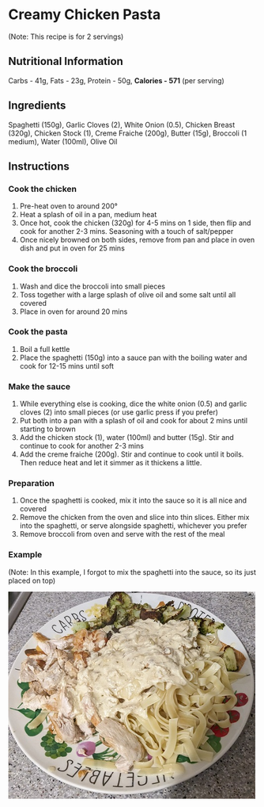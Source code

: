 # Creamy Chicken Pasta
(Note: This recipe is for 2 servings)

## Nutritional Information
Carbs - 41g, Fats - 23g, Protein - 50g, **Calories - 571**
(per serving)

## Ingredients
Spaghetti (150g), Garlic Cloves (2), White Onion (0.5), Chicken Breast (320g), Chicken Stock (1), Creme Fraiche (200g), Butter (15g), Broccoli (1 medium), Water (100ml), Olive Oil

## Instructions
### Cook the chicken
1. Pre-heat oven to around 200° 
2. Heat a splash of oil in a pan, medium heat
3. Once hot, cook the chicken (320g) for 4-5 mins on 1 side, then flip and cook for another 2-3 mins. Seasoning with a touch of salt/pepper
4. Once nicely browned on both sides, remove from pan and place in oven dish and put in oven for 25 mins

### Cook the broccoli
1. Wash and dice the broccoli into small pieces
2. Toss together with a large splash of olive oil and some salt until all covered
3. Place in oven for around 20 mins

### Cook the pasta
1. Boil a full kettle
2. Place the spaghetti (150g) into a sauce pan with the boiling water and cook for 12-15 mins until soft

### Make the sauce
1. While everything else is cooking, dice the white onion (0.5) and garlic cloves (2) into small pieces (or use garlic press if you prefer)
2. Put both into a pan with a splash of oil and cook for about 2 mins until starting to brown
3. Add the chicken stock (1), water (100ml) and butter (15g). Stir and continue to cook for another 2-3 mins
4. Add the creme fraiche (200g). Stir and continue to cook until it boils. Then reduce heat and let it simmer as it thickens a little.

### Preparation
1. Once the spaghetti is cooked, mix it into the sauce so it is all nice and covered
2. Remove the chicken from the oven and slice into thin slices. Either mix into the spaghetti, or serve alongside spaghetti, whichever you prefer
3. Remove broccoli from oven and serve with the rest of the meal

### Example
(Note: In this example, I forgot to mix the spaghetti into the sauce, so its just placed on top)

![example](/pics/1_creamy_chicken_pasta.jpg)